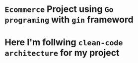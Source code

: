 # `Ecommerce` Project using `Go programing` with `gin` frameword
# Here I'm follwing `clean-code architecture` for my project
